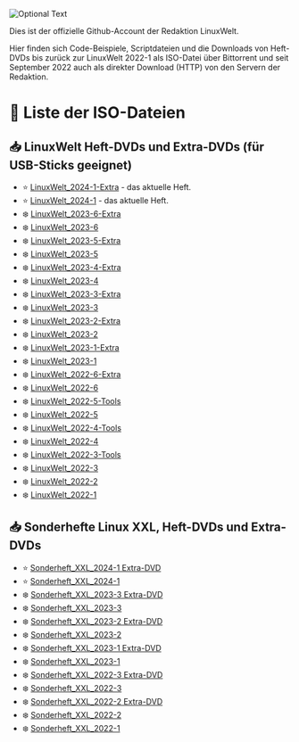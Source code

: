 ![Optional Text](../main/docs/images/LinuxWelt.svg)

Dies ist der offizielle Github-Account der Redaktion LinuxWelt.

Hier finden sich Code-Beispiele, Scriptdateien und die Downloads von Heft-DVDs bis zurück zur LinuxWelt 2022-1 als ISO-Datei über Bittorrent und seit September 2022 auch als direkter Download (HTTP) von den Servern der Redaktion.

# 💽 Liste der ISO-Dateien 

## 📥 LinuxWelt Heft-DVDs und Extra-DVDs (für USB-Sticks geeignet)
- ⭐ [LinuxWelt_2024-1-Extra](https://github.com/LinuxWelt/LinuxWelt/tree/main/torrents/LinuxWelt_2024-1-Extra) - das aktuelle Heft.
- ⭐ [LinuxWelt_2024-1](https://github.com/LinuxWelt/LinuxWelt/tree/main/torrents/LinuxWelt_2024-1) - das aktuelle Heft.
- ❄️ [LinuxWelt_2023-6-Extra](https://github.com/LinuxWelt/LinuxWelt/tree/main/torrents/LinuxWelt_2023-6-Extra)
- ❄️ [LinuxWelt_2023-6](https://github.com/LinuxWelt/LinuxWelt/tree/main/torrents/LinuxWelt_2023-6)
- ❄️ [LinuxWelt_2023-5-Extra](https://github.com/LinuxWelt/LinuxWelt/tree/main/torrents/LinuxWelt_2023-5-Extra)
- ❄️ [LinuxWelt_2023-5](https://github.com/LinuxWelt/LinuxWelt/tree/main/torrents/LinuxWelt_2023-5)
- ❄️ [LinuxWelt_2023-4-Extra](https://github.com/LinuxWelt/LinuxWelt/tree/main/torrents/LinuxWelt_2023-4-Extra)
- ❄️ [LinuxWelt_2023-4](https://github.com/LinuxWelt/LinuxWelt/tree/main/torrents/LinuxWelt_2023-4)
- ❄️ [LinuxWelt_2023-3-Extra](https://github.com/LinuxWelt/LinuxWelt/tree/main/torrents/LinuxWelt_2023-3-Extras)
- ❄️ [LinuxWelt_2023-3](https://github.com/LinuxWelt/LinuxWelt/tree/main/torrents/LinuxWelt_2023-3)
- ❄️ [LinuxWelt_2023-2-Extra](https://github.com/LinuxWelt/LinuxWelt/tree/main/torrents/LinuxWelt_2023-2-Extras)
- ❄️ [LinuxWelt_2023-2](https://github.com/LinuxWelt/LinuxWelt/tree/main/torrents/LinuxWelt_2023-2)
- ❄️ [LinuxWelt_2023-1-Extra](https://github.com/LinuxWelt/LinuxWelt/tree/main/torrents/LinuxWelt_2023-1-Extras)
- ❄️ [LinuxWelt_2023-1](https://github.com/LinuxWelt/LinuxWelt/tree/main/torrents/LinuxWelt_2023-1)
- ❄️ [LinuxWelt_2022-6-Extra](https://github.com/LinuxWelt/LinuxWelt/tree/main/torrents/LinuxWelt_2022-6-Extras)
- ❄️ [LinuxWelt_2022-6](https://github.com/LinuxWelt/LinuxWelt/tree/main/torrents/LinuxWelt_2022-6)
- ❄️ [LinuxWelt_2022-5-Tools](https://github.com/LinuxWelt/LinuxWelt/tree/main/torrents/LinuxWelt_2022-5-Tools)
- ❄️ [LinuxWelt_2022-5](https://github.com/LinuxWelt/LinuxWelt/tree/main/torrents/LinuxWelt_2022-5)
- ❄️ [LinuxWelt_2022-4-Tools](https://github.com/LinuxWelt/LinuxWelt/tree/main/torrents/LinuxWelt_2022-4-Tools)
- ❄️ [LinuxWelt_2022-4](https://github.com/LinuxWelt/LinuxWelt/tree/main/torrents/LinuxWelt_2022-4)
- ❄️ [LinuxWelt_2022-3-Tools](https://github.com/LinuxWelt/LinuxWelt/tree/main/torrents/LinuxWelt_2022-3-Tools)
- ❄️ [LinuxWelt_2022-3](https://github.com/LinuxWelt/LinuxWelt/tree/main/torrents/LinuxWelt_2022-3)
- ❄️ [LinuxWelt_2022-2](https://github.com/LinuxWelt/LinuxWelt/tree/main/torrents/LinuxWelt_2022-2)
- ❄️ [LinuxWelt_2022-1](https://github.com/LinuxWelt/LinuxWelt/tree/main/torrents/LinuxWelt_2022-1)

## 📥 Sonderhefte Linux XXL, Heft-DVDs und Extra-DVDs

- ⭐ [Sonderheft_XXL_2024-1 Extra-DVD](https://github.com/LinuxWelt/LinuxWelt/tree/main/torrents/LinuxWelt_XXL_2024-1-Extra)
- ⭐ [Sonderheft_XXL_2024-1](https://github.com/LinuxWelt/LinuxWelt/tree/main/torrents/LinuxWelt_XXL_2024-1)
- ❄️ [Sonderheft_XXL_2023-3 Extra-DVD](https://github.com/LinuxWelt/LinuxWelt/tree/main/torrents/LinuxWelt_XXL_2023-3-Extra)
- ❄️ [Sonderheft_XXL_2023-3](https://github.com/LinuxWelt/LinuxWelt/tree/main/torrents/LinuxWelt_XXL_2023-3)
- ❄️ [Sonderheft_XXL_2023-2 Extra-DVD](https://github.com/LinuxWelt/LinuxWelt/tree/main/torrents/LinuxWelt_XXL_2023-2-Extra)
- ❄️ [Sonderheft_XXL_2023-2](https://github.com/LinuxWelt/LinuxWelt/tree/main/torrents/LinuxWelt_XXL_2023-2)
- ❄️ [Sonderheft_XXL_2023-1 Extra-DVD](https://github.com/LinuxWelt/LinuxWelt/tree/main/torrents/LinuxWelt_XXL_2023-1-Extra)
- ❄️ [Sonderheft_XXL_2023-1](https://github.com/LinuxWelt/LinuxWelt/tree/main/torrents/LinuxWelt_XXL_2023-1)
- ❄️ [Sonderheft_XXL_2022-3 Extra-DVD](https://github.com/LinuxWelt/LinuxWelt/tree/main/torrents/LinuxWelt_XXL_2022-3-Extra)
- ❄️ [Sonderheft_XXL_2022-3](https://github.com/LinuxWelt/LinuxWelt/tree/main/torrents/LinuxWelt_XXL_2022-3)
- ❄️ [Sonderheft_XXL_2022-2 Extra-DVD](https://github.com/LinuxWelt/LinuxWelt/tree/main/torrents/LinuxWelt_XXL_2022-2-Extra)
- ❄️ [Sonderheft_XXL_2022-2](https://github.com/LinuxWelt/LinuxWelt/tree/main/torrents/LinuxWelt_XXL_2022-2)
- ❄️ [Sonderheft_XXL_2022-1](https://github.com/LinuxWelt/LinuxWelt/tree/main/torrents/LinuxWelt_XXL_2022-1)



